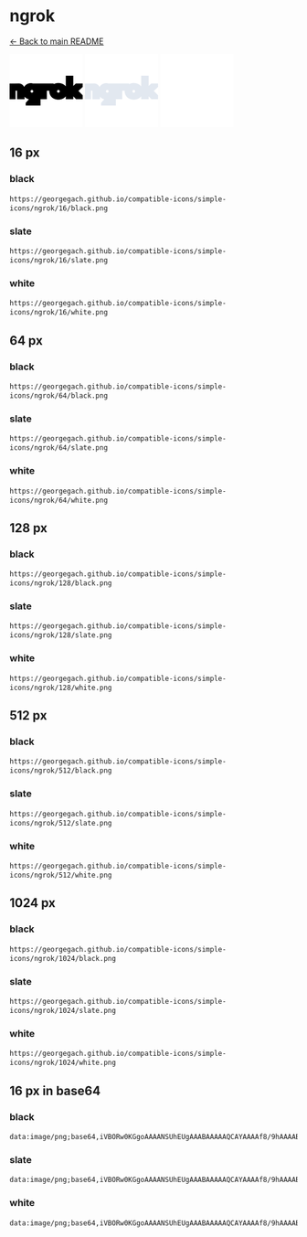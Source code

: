 # ngrok

[← Back to main README](../../README.md)


<img src="./128/black.png" width="128" alt="ngrok black icon" />
<img src="./128/slate.png" width="128" alt="ngrok slate icon" />
<img src="./128/white.png" width="128" alt="ngrok white icon" />

## 16 px

### black
```
https://georgegach.github.io/compatible-icons/simple-icons/ngrok/16/black.png
```

### slate
```
https://georgegach.github.io/compatible-icons/simple-icons/ngrok/16/slate.png
```

### white
```
https://georgegach.github.io/compatible-icons/simple-icons/ngrok/16/white.png
```

## 64 px

### black
```
https://georgegach.github.io/compatible-icons/simple-icons/ngrok/64/black.png
```

### slate
```
https://georgegach.github.io/compatible-icons/simple-icons/ngrok/64/slate.png
```

### white
```
https://georgegach.github.io/compatible-icons/simple-icons/ngrok/64/white.png
```

## 128 px

### black
```
https://georgegach.github.io/compatible-icons/simple-icons/ngrok/128/black.png
```

### slate
```
https://georgegach.github.io/compatible-icons/simple-icons/ngrok/128/slate.png
```

### white
```
https://georgegach.github.io/compatible-icons/simple-icons/ngrok/128/white.png
```

## 512 px

### black
```
https://georgegach.github.io/compatible-icons/simple-icons/ngrok/512/black.png
```

### slate
```
https://georgegach.github.io/compatible-icons/simple-icons/ngrok/512/slate.png
```

### white
```
https://georgegach.github.io/compatible-icons/simple-icons/ngrok/512/white.png
```

## 1024 px

### black
```
https://georgegach.github.io/compatible-icons/simple-icons/ngrok/1024/black.png
```

### slate
```
https://georgegach.github.io/compatible-icons/simple-icons/ngrok/1024/slate.png
```

### white
```
https://georgegach.github.io/compatible-icons/simple-icons/ngrok/1024/white.png
```

## 16 px in base64

### black
```
data:image/png;base64,iVBORw0KGgoAAAANSUhEUgAAABAAAAAQCAYAAAAf8/9hAAAABmJLR0QA/wD/AP+gvaeTAAAAsElEQVQ4je3QMU6CURSE0cPLD1gZ10BPwhJcAK17cA1sxj3YWdoYiYnEgLWdMRIIKEbRKDZDQwPRlunuezPf3Fz2+os6OP4PoI/H9VDhDEvc4QY9TPCFBmqYoY3bZD7ia9Xwg/cAp2jiEN8xF7wmdJS3BQ5wVbDCRdoK3mJYJXSav0U2Lain+L7gGU8YYxhyhU+84BLngTzgOjcY4GTzQN20LgPbqmpjHgUC810Ae/ELtIgssWUNHGYAAAAASUVORK5CYII=
```

### slate
```
data:image/png;base64,iVBORw0KGgoAAAANSUhEUgAAABAAAAAQCAYAAAAf8/9hAAAABmJLR0QA/wD/AP+gvaeTAAAA+ElEQVQ4je2Rvy7DARhFz/36U51EN5Ew2Jt4BIutq3fwDN5EIvECJpvRIhIJESwWQUNV6B8VLfl91yRhks6c7S53OAf+mZhWp7t8e99d+drFpAdZapPwAjAPoNZDfzvtMeKUkiMqbNg8VcRHmipYOHrIDZtjBauYehBbSS7ppt1L4A0A8SwzbZgRLm0ViEB+wTHCOUtEAR5i1wwHARjYA6pCYXgFhka2GAnWsaqCoUJj7HB6CpTARSB1EG2kR6fPDDXjAvMuMSC0L7QLroKukA8Fd0gnEmv6Lui6PWhC7ggJ8nJxrt74TeqPCunyPEJNY5TRn7TQX+UT1f9yLjC8AHEAAAAASUVORK5CYII=
```

### white
```
data:image/png;base64,iVBORw0KGgoAAAANSUhEUgAAABAAAAAQCAYAAAAf8/9hAAAABmJLR0QA/wD/AP+gvaeTAAAAu0lEQVQ4je3QO0pDARCF4S+Xq6YS12AvuAQXkNY9ZA3ZjHuws7QRRVAkWtsFURQfEW8Uc2zGJlXENqea5z/DYaU/K8lukr3/AM6STH7zNskBZrjCOUZ4xBfW0cMzdnCBFl2SEbZ7Seb4KOATNrCJ7xpu8IYOW1Wboo+TBsFRXWvwXgOppWH1pvVpgzXMcdPgHnd4wLjILT7ximMcFuQWp5jgEvuLBg2SdElmScbLmNou5NcYVPyyDGAlfgDAYk2QYMwzqgAAAABJRU5ErkJggg==
```

